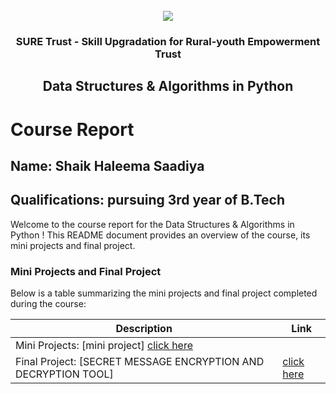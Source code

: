 <!-- PROJECT LOGO -->
<br />

<div align="center">
   <img src='https://user-images.githubusercontent.com/73131499/166115643-d3187f47-d38f-41b2-ae42-5ecbbc60de14.png' />


<h3 align="center">SURE Trust - Skill Upgradation for Rural-youth Empowerment Trust</h3>
  <h2>  Data Structures & Algorithms in Python </h2>
</div>

# Course Report

## Name: Shaik Haleema Saadiya

## Qualifications: pursuing 3rd year of B.Tech

Welcome to the course report for the Data Structures & Algorithms in Python ! This README document provides an overview of the course, its mini projects and final project.

### Mini Projects and Final Project

Below is a table summarizing the mini projects and final project completed during the course:

| Description                               | Link                                    |
|-------------------------------------------|-----------------------------------------|
| Mini Projects: [mini project]  [click here](https://github.com/sure-trust/G2_DSA_Python/tree/main/Mini%20Projects/saadiya%20shaik/mini%20project)                | 
| Final Project: [SECRET MESSAGE ENCRYPTION AND DECRYPTION TOOL]     | [click here](https://github.com/sure-trust/G2_DSA_Python/tree/main/Final%20Capstone%20Project/saadiya%20shaik)                |
